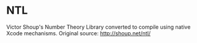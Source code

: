 NTL
===

Victor Shoup's Number Theory Library converted to compile using native Xcode mechanisms. Original source: http://shoup.net/ntl/

